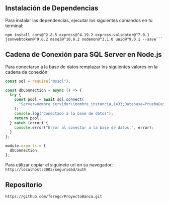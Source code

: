 ## Instalación de Dependencias

Para instalar las dependencias, ejecutar los siguientes comandos en tu terminal:

````
npm install cors@^2.8.5 express@^4.19.2 express-validator@^7.0.1 jsonwebtoken@^9.0.2 mssql@^10.0.2 nodemon@^3.1.0 uuid@^9.0.1 --save```
````

## Cadena de Conexión para SQL Server en Node.js

Para conectarse a la base de datos remplazar los siguientes valores en la cadena de conexión:

```javascript
const sql = require("mssql");

const dbConnection = async () => {
  try {
    const pool = await sql.connect(
      "Server=nombre_servidor\\nombre_instancia,1433;Database=PruebaDesarrollo;User Id=Usuario;Password=Contraseña;Encrypt=true;TrustServerCertificate=true"
    );
    console.log("Conectado a la base de datos");
    return pool;
  } catch (error) {
    console.error("Error al conectar a la base de datos:", error);
  }
};

module.exports = {
  dbConnection,
};
```



Para utilizar copiar el siguinete url en su navegador: `http://localhost:3005/seguridad/auth`


## Repositorio

`https://github.com/feregc/ProyectoBanca.git`
